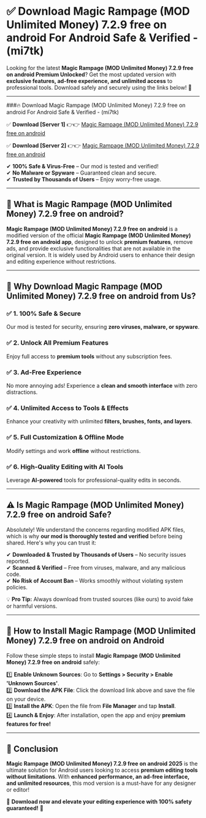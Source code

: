 
# ✅ Download Magic Rampage (MOD Unlimited Money) 7.2.9 free on android For Android Safe & Verified -  (mi7tk) 

Looking for the latest **Magic Rampage (MOD Unlimited Money) 7.2.9 free on android Premium Unlocked**? Get the most updated version with **exclusive features, ad-free experience, and unlimited access** to professional tools. Download safely and securely using the links below! 🚀  

---

###🔥 Download Magic Rampage (MOD Unlimited Money) 7.2.9 free on android For Android Safe & Verified -  (mi7tk)  

✅ **Download [Server 1]** 👉👉 [Magic Rampage (MOD Unlimited Money) 7.2.9 free on android ](https://apkcomod.com?title=Magic_Rampage_(MOD_Unlimited_Money)_7.2.9_free_on_android)  

✅ **Download [Server 2]** 👉👉 [Magic Rampage (MOD Unlimited Money) 7.2.9 free on android ](https://apkcomod.com?title=Magic_Rampage_(MOD_Unlimited_Money)_7.2.9_free_on_android)  

✔ **100% Safe & Virus-Free** – Our mod is tested and verified!  
✔ **No Malware or Spyware** – Guaranteed clean and secure.  
✔ **Trusted by Thousands of Users** – Enjoy worry-free usage.  

---

## 📌 What is Magic Rampage (MOD Unlimited Money) 7.2.9 free on android?  

**Magic Rampage (MOD Unlimited Money) 7.2.9 free on android** is a modified version of the official **Magic Rampage (MOD Unlimited Money) 7.2.9 free on android app**, designed to unlock **premium features**, remove ads, and provide exclusive functionalities that are not available in the original version. It is widely used by Android users to enhance their design and editing experience without restrictions.  

---

## 🌟 Why Download Magic Rampage (MOD Unlimited Money) 7.2.9 free on android from Us?  

### ✅ 1. 100% Safe & Secure  
Our mod is tested for security, ensuring **zero viruses, malware, or spyware**.  

### ✅ 2. Unlock All Premium Features  
Enjoy full access to **premium tools** without any subscription fees.  

### ✅ 3. Ad-Free Experience  
No more annoying ads! Experience a **clean and smooth interface** with zero distractions.  

### ✅ 4. Unlimited Access to Tools & Effects  
Enhance your creativity with unlimited **filters, brushes, fonts, and layers**.  

### ✅ 5. Full Customization & Offline Mode  
Modify settings and work **offline** without restrictions.  

### ✅ 6. High-Quality Editing with AI Tools  
Leverage **AI-powered** tools for professional-quality edits in seconds.  

---

## ⚠️ Is Magic Rampage (MOD Unlimited Money) 7.2.9 free on android Safe?  

Absolutely! We understand the concerns regarding modified APK files, which is why **our mod is thoroughly tested and verified** before being shared. Here's why you can trust it:  

✔ **Downloaded & Trusted by Thousands of Users** – No security issues reported.  
✔ **Scanned & Verified** – Free from viruses, malware, and any malicious code.  
✔ **No Risk of Account Ban** – Works smoothly without violating system policies.  

💡 **Pro Tip:** Always download from trusted sources (like ours) to avoid fake or harmful versions.  

---

## 📲 How to Install Magic Rampage (MOD Unlimited Money) 7.2.9 free on android on Android  

Follow these simple steps to install **Magic Rampage (MOD Unlimited Money) 7.2.9 free on android** safely:  

1️⃣ **Enable Unknown Sources**: Go to **Settings > Security > Enable 'Unknown Sources'**.  
2️⃣ **Download the APK File**: Click the download link above and save the file on your device.  
3️⃣ **Install the APK**: Open the file from **File Manager** and tap **Install**.  
4️⃣ **Launch & Enjoy**: After installation, open the app and enjoy **premium features for free!**  

---

## 🚀 Conclusion  

**Magic Rampage (MOD Unlimited Money) 7.2.9 free on android 2025** is the ultimate solution for Android users looking to access **premium editing tools without limitations**. With **enhanced performance, an ad-free interface, and unlimited resources**, this mod version is a must-have for any designer or editor!  

🔻 **Download now and elevate your editing experience with 100% safety guaranteed!** 🔻  
